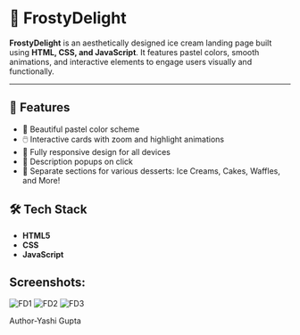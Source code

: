 # 🍨 FrostyDelight

**FrostyDelight** is an aesthetically designed ice cream landing page built using **HTML, CSS, and JavaScript**. It features pastel colors, smooth animations, and interactive elements to engage users visually and functionally.

---

## 🌟 Features

- 🍦 Beautiful pastel color scheme
- 🖱️ Interactive cards with zoom and highlight animations
- 📱 Fully responsive design for all devices
- 💬 Description popups on click
- 🍰 Separate sections for various desserts: Ice Creams, Cakes, Waffles, and More!

## 🛠 Tech Stack

- **HTML5**
- **CSS**
- **JavaScript**

## Screenshots:
  
![FD1](https://github.com/user-attachments/assets/ea537411-faad-438f-8a81-ebe3e0e708cd)
![FD2](https://github.com/user-attachments/assets/c9d6e2e3-e2f9-46bc-bb47-a865303580b2)
![FD3](https://github.com/user-attachments/assets/018085e9-1ba3-4d2d-8871-0dd3c3732892)


  

  Author-Yashi Gupta
